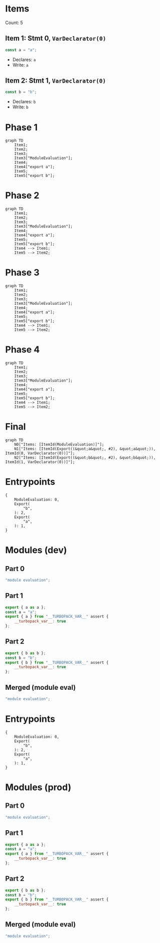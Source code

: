 # Items

Count: 5

## Item 1: Stmt 0, `VarDeclarator(0)`

```js
const a = "a";

```

- Declares: `a`
- Write: `a`

## Item 2: Stmt 1, `VarDeclarator(0)`

```js
const b = "b";

```

- Declares: `b`
- Write: `b`

# Phase 1
```mermaid
graph TD
    Item1;
    Item2;
    Item3;
    Item3["ModuleEvaluation"];
    Item4;
    Item4["export a"];
    Item5;
    Item5["export b"];
```
# Phase 2
```mermaid
graph TD
    Item1;
    Item2;
    Item3;
    Item3["ModuleEvaluation"];
    Item4;
    Item4["export a"];
    Item5;
    Item5["export b"];
    Item4 --> Item1;
    Item5 --> Item2;
```
# Phase 3
```mermaid
graph TD
    Item1;
    Item2;
    Item3;
    Item3["ModuleEvaluation"];
    Item4;
    Item4["export a"];
    Item5;
    Item5["export b"];
    Item4 --> Item1;
    Item5 --> Item2;
```
# Phase 4
```mermaid
graph TD
    Item1;
    Item2;
    Item3;
    Item3["ModuleEvaluation"];
    Item4;
    Item4["export a"];
    Item5;
    Item5["export b"];
    Item4 --> Item1;
    Item5 --> Item2;
```
# Final
```mermaid
graph TD
    N0["Items: [ItemId(ModuleEvaluation)]"];
    N1["Items: [ItemId(Export((&quot;a&quot;, #2), &quot;a&quot;)), ItemId(0, VarDeclarator(0))]"];
    N2["Items: [ItemId(Export((&quot;b&quot;, #2), &quot;b&quot;)), ItemId(1, VarDeclarator(0))]"];
```
# Entrypoints

```
{
    ModuleEvaluation: 0,
    Export(
        "b",
    ): 2,
    Export(
        "a",
    ): 1,
}
```


# Modules (dev)
## Part 0
```js
"module evaluation";

```
## Part 1
```js
export { a as a };
const a = "a";
export { a } from "__TURBOPACK_VAR__" assert {
    __turbopack_var__: true
};

```
## Part 2
```js
export { b as b };
const b = "b";
export { b } from "__TURBOPACK_VAR__" assert {
    __turbopack_var__: true
};

```
## Merged (module eval)
```js
"module evaluation";

```
# Entrypoints

```
{
    ModuleEvaluation: 0,
    Export(
        "b",
    ): 2,
    Export(
        "a",
    ): 1,
}
```


# Modules (prod)
## Part 0
```js
"module evaluation";

```
## Part 1
```js
export { a as a };
const a = "a";
export { a } from "__TURBOPACK_VAR__" assert {
    __turbopack_var__: true
};

```
## Part 2
```js
export { b as b };
const b = "b";
export { b } from "__TURBOPACK_VAR__" assert {
    __turbopack_var__: true
};

```
## Merged (module eval)
```js
"module evaluation";

```
